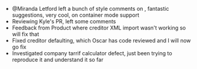 - @Miranda Letford left a bunch of style comments on , fantastic suggestions, very cool, on container mode support
- Reviewing Kyle's PR, left some comments
- Feedback from Product where creditor XML import wasn't working so will fix that
- Fixed creditor defaulting, which Oscar has code reviewed and I will now go fix
- Investigated company tarrif calculator defect, just been trying to reproduce it and understand it so far